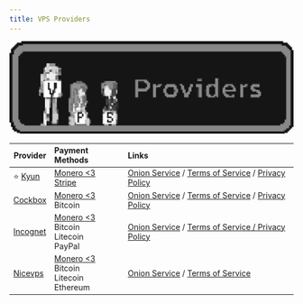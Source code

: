 ```yaml
---
title: VPS Providers
---
```


![Cover](../../assets/vps-providers.png)

| Provider | Payment Methods | Links
| --- | :-- | :-- |
| :star: [Kyun](https://kyun.host/) | [Monero <3](https://getmonero.org/)<br/>[Stripe](https://blog.kyun.host/p/card-payments) | [Onion Service](http://kyunnnckhnkl6oevonhwbltenwbgxwxf54mcpvmicphmaeqr5ourgqyd.onion/) / [Terms of Service](https://kyun.host/docs/tos) / [Privacy Policy](https://kyun.host/docs/privacypolicy) |
| [Cockbox](https://cockbox.org/) | [Monero <3](https://getmonero.org/)<br/>Bitcoin | [Onion Service](http://dwtqmjzvn2c6z2x462mmbd34ugjjrodowtul4jfbkexjuttzaqzcjyad.onion/) / [Terms of Service](https://cockbox.org/tos) / [Privacy Policy](https://cockbox.org/privacy)
| [Incognet](https://incognet.io/) | [Monero <3](https://getmonero.org/)<br/>Bitcoin<br/>Litecoin<br/>PayPal | [Onion Service](http://incoghostm2dytlqdiaj3lmtn7x2l5gb76jhabb6ywbqhjfzcoqq6aad.onion/) / [Terms of Service / Privacy Policy](https://incognet.io/privacy)
| [Nicevps](https://nicevps.net/) | [Monero <3](https://getmonero.org/)<br/>Bitcoin<br/>Litecoin<br/>Ethereum | [Onion Service](https://nicevpsvzo5o6mtvvdiurhkemnv7335f74tjk42rseoj7zdnqy44mnqd.onion/) / [Terms of Service](https://nicevps.net/index/tos)